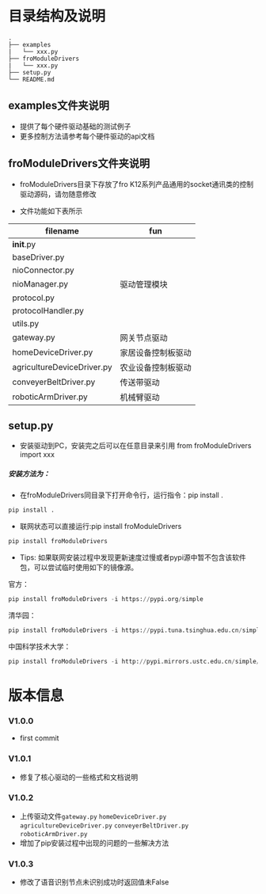 # 目录结构及说明


```
.
├── examples
|   └── xxx.py
├── froModuleDrivers
|   └── xxx.py
├── setup.py
└── README.md

```


## examples文件夹说明
- 提供了每个硬件驱动基础的测试例子
- 更多控制方法请参考每个硬件驱动的api文档

## froModuleDrivers文件夹说明
- froModuleDrivers目录下存放了fro K12系列产品通用的socket通讯类的控制驱动源码，请勿随意修改

- 文件功能如下表所示

| filename    | fun  |
| ----------- | ---- |
| __init__.py |      |
| baseDriver.py |      |
| nioConnector.py |      |
| nioManager.py | 驱动管理模块 |
| protocol.py |      |
| protocolHandler.py |      |
| utils.py |      |
| gateway.py | 网关节点驱动 |
| homeDeviceDriver.py | 家居设备控制板驱动 |
| agricultureDeviceDriver.py | 农业设备控制板驱动 |
| conveyerBeltDriver.py | 传送带驱动 |
| roboticArmDriver.py | 机械臂驱动 |


## setup.py

- 安装驱动到PC，安装完之后可以在任意目录来引用 from froModuleDrivers import xxx

##### 安装方法为：

- 在froModuleDrivers同目录下打开命令行，运行指令：pip install .

```python
pip install .
```

- 联网状态可以直接运行:pip install froModuleDrivers
```python
pip install froModuleDrivers
```


- Tips:
如果联网安装过程中发现更新速度过慢或者pypi源中暂不包含该软件包，可以尝试临时使用如下的镜像源。

官方：

```python
pip install froModuleDrivers -i https://pypi.org/simple
```

清华园：
```python
pip install froModuleDrivers -i https://pypi.tuna.tsinghua.edu.cn/simple
```

中国科学技术大学：

```python
pip install froModuleDrivers -i http://pypi.mirrors.ustc.edu.cn/simple/
```

# 版本信息

### V1.0.0
- first commit

### V1.0.1 
- 修复了核心驱动的一些格式和文档说明

### V1.0.2
- 上传驱动文件`gateway.py` `homeDeviceDriver.py` `agricultureDeviceDriver.py` `conveyerBeltDriver.py` `roboticArmDriver.py`
- 增加了pip安装过程中出现的问题的一些解决方法

### V1.0.3
- 修改了语音识别节点未识别成功时返回值未False
